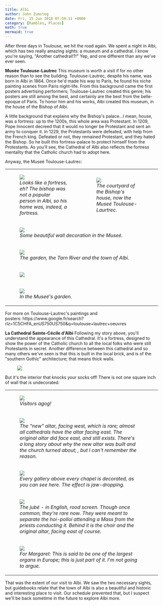 ```yaml
---
title: Albi
author: John Zumsteg
date: Fri, 15 Jun 2018 07:59:11 +0000
category: [Rambles, Places]
math: true
mermaid: true
---
```

After three days in Toulouse, we hit the road again. We spent a night in Albi, which has two really amazing sights: a museum and a cathedral. I know you're saying, "Another cathedral!?!" Yep, and one different than any we've ever seen.

<strong>Musée Toulouse-Lautrec</strong>
This museum is worth a visit if for no other reason than to see the building. Toulouse-Lautrec, despite his name, was born in Albi in 1864. Once he'd made his way to Paris, he found his niche painting scenes from Paris night-life. From this background came the first posters advertising performers; Toulouse-Lautrec created this genre; his posters are still among the best, and certainly are the best from the belle-epoque of Paris. To honor him and his works, Albi created this museum, in the house of the Bishop of Albi.

A little background that explains why the Bishop's palace...I mean, house, was a fortress: up to the 1200s, this whole area was Protestant. In 1209, Pope Innocent decreed that it would no longer be Protestant and sent an army to conquer it. In 1229, the Protestants were defeated, with help from the French king. Defeated or not, they remained Protestant, and they hated the Bishop. So he built this fortress-palace to protect himself from the Protestants. As you'll see, the Cathedral of Albi also reflects the fortress mentality that the Catholic church had to adopt here.

Anyway, the Museé Toulouse-Lautrec:
<table>
<tbody>
<tr>
<td>

<figure>
	<img src="{{site.url}}/assets/images/2018/06/DSC06815.jpg"/>
	<figcaption><em>Looks like a fortress, eh? The bishop was not a popular person in Albi, so his home was, indeed, a fortress.</em></figcaption>
</figure>

</td>
<td>

<figure>
	<img src="{{site.url}}/assets/images/2018/06/DSC06821-e1528989968321.jpg"/>
	<figcaption><em>The courtyard of the Bishop's house, now the Museé Toulouse-Laurtrec.</em></figcaption>
</figure>

</td>
</tr>
<tr>
<td colspan="2">

<figure>
	<img src="{{site.url}}/assets/images/2018/06/DSC06819-e1528990427186.jpg"/>
	<figcaption><em>Some beautiful wall decoration in the Museé.</em></figcaption>
</figure>

</td>
</tr>
<tr>
<td colspan="2">

<figure>
	<img src="{{site.url}}/assets/images/2018/06/DSC06822.jpg"/>
	<figcaption><em>The garden, the Tarn River and the town of Albi.</em></figcaption>
</figure>

</td>
<td></td>
</tr>
<tr>
<td colspan="2"><figure>
	<img src="{{site.url}}/assets/images/2018/06/DSC06824.jpg"/>
	<figcaption></figcaption>
</figure>

</td>
<td></td>
</tr>
<tr>
<td colspan="2">

<figure>
	<img src="{{site.url}}jpeg"/>
	<figcaption><em>In the Museé's garden.</em></figcaption>
</figure>

</td>
<td></td>
</tr>
</tbody>
</table>
For more on Toulouse-Lautrec's paintings and posters: https://www.google.fr/search?rlz=1C5CHFA_enUS750US750&amp;q=toulouse+lautrec+oeuvres

<strong>La Cathedral Sainte-Cécile d'Albi</strong>
Following my story above, you'll understand the appearance of this Cathedral. It's a fortress, designed to show the power of the Catholic church to all the local folks who were still Protestants in secret. Another difference between this cathedral and so many others we've seen is that this is built in the local brick, and is of the "southern Gothic" architecture; that means thick walls.
<figure>
	<img src="{{site.url}}/assets/images/2018/06/Albi_-_Cathédrale_Sainte-Cécile_-_Vue_générale-1.jpg"/>
	<figcaption></figcaption>
</figure>


But it's the interior that knocks your socks off! There is not one square inch of wall that is undecorated.
<table>
<tbody>
<tr>
<td colspan="2">

<figure>
	<img src="{{site.url}}/assets/images/2018/06/DSC06830-e1528993024837.jpg"/>
	<figcaption><em>Visitors agog!</em></figcaption>
</figure>

</td>
<td></td>
</tr>
<tr>
<td>

<figure>
	<img src="{{site.url}}/assets/images/2018/06/DSC06829.jpg"/>
	<figcaption><em>The "new" altar, facing west, which is rare; almost all cathedrals have the altar facing east. The original altar did face east, and still exists. There's a long story about why the new altar was built and the church turned about; , but I can't remember the reason.</em></figcaption>
</figure>

</td>
</tr>
<tr>
<td>

<figure>
	<img src="{{site.url}}/assets/images/2018/06/DSC06847-e1528993590877.jpg"/>
	<figcaption><em>Every gallery above every chapel is decorated, as you can see here. The effect is jaw-dropping.</em></figcaption>
</figure>

</td>
</tr>
<tr>
<td>

<figure>
	<img src="{{site.url}}/assets/images/2018/06/DSC06841.jpg"/>
	<figcaption><em>The jubé - in English, rood screen. Though once common, they're rare now. They were meant to separate the hoi-polloi attending a Mass from the priests conducting it. Behind it is the choir and the original altar, facing east of course.</em></figcaption>
</figure>

</td>
</tr>
<tr>
<td>

<figure>
	<img src="{{site.url}}/assets/images/2018/06/DSC06838.jpg"/>
	<figcaption><em>For Margaret: This is said to be one of the largest organs in Europe; this is just part of it. I'm not going to argue.</em></figcaption>
</figure>

</td>
</tr>
</tbody>
</table>
That was the extent of our visit to Albi. We saw the two necessary sights, but guidebooks relate that the town of Albi is also a beautiful and historic and interesting place to visit. Our schedule prevented that, but I suspect we'll be back sometime in the future to explore Albi more.
